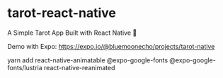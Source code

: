 # tarot-react-native

A Simple Tarot App Built with React Native 🔮

Demo with Expo:
https://expo.io/@bluemoonecho/projects/tarot-native


yarn add react-native-animatable @expo-google-fonts @expo-google-fonts/lustria react-native-reanimated




